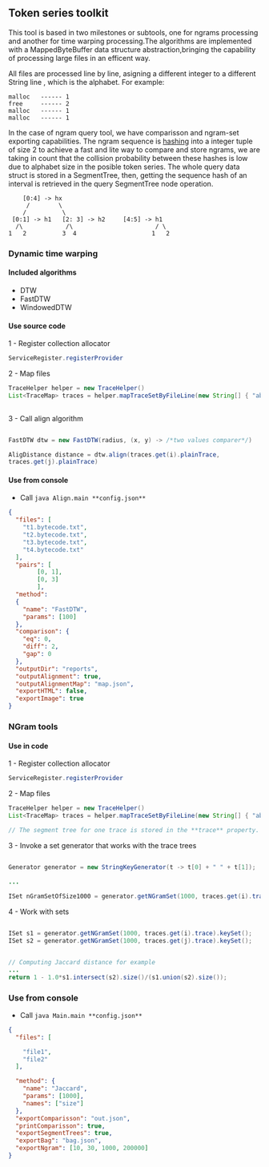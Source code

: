 ## Token series toolkit

This tool is based in two milestones or subtools, one for ngrams processing and another for time warping processing.The algorithms are implemented with a MappedByteBuffer data structure abstraction,bringing the capability of processing large files in an efficent way. 

All files are processed line by line, asigning a different integer to a different String line , which is the alphabet. For example: 
```
malloc   ------ 1
free     ------ 2
malloc   ------ 1
malloc   ------ 1
```

In the case of ngram query tool, we have comparisson and ngram-set exporting capabilities. The ngram sequence is <a href="https://github.com/Jacarte/bufferedDTW/blob/master/src/main/java/core/utils/HashingHelper.java">hashing</a> into a integer tuple of size 2 to achieve a fast and lite way to compare and store ngrams, we are taking in count that the collision probability between these hashes is low due to alphabet size in the posible token series. The whole query data struct is stored in a SegmentTree, then, getting the sequence hash of an interval is retrieved in the query SegmentTree node operation.

```
    [0:4] -> hx
     /        \
    /          \
 [0:1] -> h1   [2: 3] -> h2     [4:5] -> h1  
  /\            /\                       / \
1   2          3  4                     1   2 

```

### Dynamic time warping

#### Included algorithms
- DTW
- FastDTW
- WindowedDTW

#### Use source code

1 - Register collection allocator

```java
ServiceRegister.registerProvider
```

2 - Map files
```java
TraceHelper helper = new TraceHelper()
List<TraceMap> traces = helper.mapTraceSetByFileLine(new String[] { "absolute_path1.txt", "absolute_path2.txt"}, false);
        
```

3 - Call align algorithm

```java

FastDTW dtw = new FastDTW(radius, (x, y) -> /*two values comparer*/)

AligDistance distance = dtw.align(traces.get(i).plainTrace,
traces.get(j).plainTrace)

```

#### Use from console

- Call ```java Align.main **config.json**```

```json
{
  "files": [
    "t1.bytecode.txt",
    "t2.bytecode.txt",
    "t3.bytecode.txt",
    "t4.bytecode.txt"
  ],
  "pairs": [
        [0, 1],
        [0, 3]
        ],
  "method":
  {
    "name": "FastDTW",
    "params": [100]
  },
  "comparison": {
    "eq": 0,
    "diff": 2,
    "gap": 0
  },
  "outputDir": "reports",
  "outputAlignment": true,
  "outputAlignmentMap": "map.json",
  "exportHTML": false,
  "exportImage": true
}

```

### NGram tools


#### Use in code

1 - Register collection allocator

```java
ServiceRegister.registerProvider
```

2 - Map files
```java
TraceHelper helper = new TraceHelper()
List<TraceMap> traces = helper.mapTraceSetByFileLine(new String[] { "absolute_path1.txt", "absolute_path2.txt"}, true);

// The segment tree for one trace is stored in the **trace** property.

```



3 - Invoke a set generator that works with the trace trees

```java

Generator generator = new StringKeyGenerator(t -> t[0] + " " + t[1]);

...
 
ISet nGramSetOfSize1000 = generator.getNGramSet(1000, traces.get(i).trace)


```

4 - Work with sets

```java

ISet s1 = generator.getNGramSet(1000, traces.get(i).trace).keySet();
ISet s2 = generator.getNGramSet(1000, traces.get(j).trace).keySet();


// Computing Jaccard distance for example
...
return 1 - 1.0*s1.intersect(s2).size()/(s1.union(s2).size());

```

### Use from console

- Call ```java Main.main **config.json**```

```json
{
  "files": [

    "file1",
    "file2"
  ],

  "method": {
    "name": "Jaccard",
    "params": [1000],
    "names": ["size"]
  },
  "exportComparisson": "out.json",
  "printComparisson": true,
  "exportSegmentTrees": true,
  "exportBag": "bag.json",
  "exportNgram": [10, 30, 1000, 200000]
}

```
